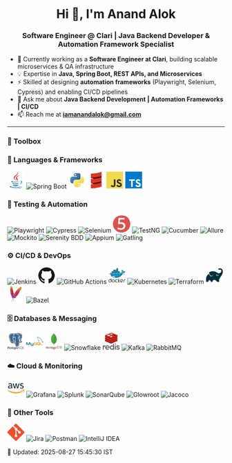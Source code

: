 <h1 align="center">Hi 👋, I'm Anand Alok</h1>
<h3 align="center">
Software Engineer @ Clari | Java Backend Developer & Automation Framework Specialist
</h3>

- 🔭 Currently working as a **Software Engineer at Clari**, building scalable microservices & QA infrastructure  
- 💡 Expertise in **Java, Spring Boot, REST APIs, and Microservices**  
- ⚡ Skilled at designing **automation frameworks** (Playwright, Selenium, Cypress) and enabling CI/CD pipelines  
- 💬 Ask me about **Java Backend Development | Automation Frameworks | CI/CD**  
- 📫 Reach me at **iamanandalok@gmail.com**  

---

<h3 align="left">🧰 Toolbox</h3>

### 🚀 Languages & Frameworks
<p align="left"> 
<img src="https://raw.githubusercontent.com/devicons/devicon/master/icons/java/java-original.svg" alt="Java" width="40" height="40"/> 
<img src="https://www.vectorlogo.zone/logos/springio/springio-icon.svg" alt="Spring Boot" width="40" height="40"/> 
<img src="https://raw.githubusercontent.com/devicons/devicon/master/icons/python/python-original.svg" alt="Python" width="40" height="40"/> 
<img src="https://raw.githubusercontent.com/devicons/devicon/master/icons/scala/scala-original.svg" alt="Scala" width="40" height="40"/> 
<img src="https://raw.githubusercontent.com/devicons/devicon/master/icons/javascript/javascript-original.svg" alt="JavaScript" width="40" height="40"/> 
<img src="https://raw.githubusercontent.com/devicons/devicon/master/icons/typescript/typescript-original.svg" alt="TypeScript" width="40" height="40"/> 
</p>

### 🧪 Testing & Automation
<p align="left"> 
<img src="https://playwright.dev/img/playwright-logo.svg" alt="Playwright" width="40" height="40"/> 
<img src="https://avatars.githubusercontent.com/u/8908513?s=200&v=4" alt="Cypress" width="40" height="40"/> 
<img src="https://raw.githubusercontent.com/detain/svg-logos/master/svg/selenium-logo.svg" alt="Selenium" width="40" height="40"/> 
<img src="https://raw.githubusercontent.com/devicons/devicon/master/icons/junit/junit-plain.svg" alt="JUnit" width="40" height="40"/> 
<img src="https://avatars.githubusercontent.com/u/17446723?s=200&v=4" alt="TestNG" width="40" height="40"/> 
<img src="https://raw.githubusercontent.com/cucumber/cucumber/master/media/logo-64.png" alt="Cucumber" width="40" height="40"/> 
<img src="https://avatars.githubusercontent.com/u/19369327?s=200&v=4" alt="Allure" width="40" height="40"/> 
<img src="https://avatars.githubusercontent.com/u/21206976?s=200&v=4" alt="Mockito" width="40" height="40"/> 
<img src="https://avatars.githubusercontent.com/u/20636113?s=200&v=4" alt="Serenity BDD" width="40" height="40"/> 
<img src="https://raw.githubusercontent.com/devicons/devicon/master/icons/appium/appium-original.svg" alt="Appium" width="40" height="40"/> 
<img src="https://avatars.githubusercontent.com/u/53842121?s=200&v=4" alt="Gatling" width="40" height="40"/> 
</p>

### ⚙️ CI/CD & DevOps
<p align="left"> 
<img src="https://www.vectorlogo.zone/logos/jenkins/jenkins-icon.svg" alt="Jenkins" width="40" height="40"/> 
<img src="https://raw.githubusercontent.com/devicons/devicon/master/icons/github/github-original.svg" alt="GitHub" width="40" height="40"/> 
<img src="https://avatars.githubusercontent.com/u/44036562?s=200&v=4" alt="GitHub Actions" width="40" height="40"/> 
<img src="https://raw.githubusercontent.com/devicons/devicon/master/icons/docker/docker-original-wordmark.svg" alt="Docker" width="40" height="40"/> 
<img src="https://www.vectorlogo.zone/logos/kubernetes/kubernetes-icon.svg" alt="Kubernetes" width="40" height="40"/> 
<img src="https://www.vectorlogo.zone/logos/terraformio/terraformio-icon.svg" alt="Terraform" width="40" height="40"/> 
<img src="https://raw.githubusercontent.com/devicons/devicon/master/icons/gradle/gradle-plain.svg" alt="Gradle" width="40" height="40"/> 
<img src="https://raw.githubusercontent.com/devicons/devicon/master/icons/maven/maven-original.svg" alt="Maven" width="40" height="40"/> 
<img src="https://avatars.githubusercontent.com/u/21116249?s=200&v=4" alt="Bazel" width="40" height="40"/> 
</p>

### 🗄️ Databases & Messaging
<p align="left"> 
<img src="https://raw.githubusercontent.com/devicons/devicon/master/icons/postgresql/postgresql-original-wordmark.svg" alt="PostgreSQL" width="40" height="40"/> 
<img src="https://raw.githubusercontent.com/devicons/devicon/master/icons/mysql/mysql-original-wordmark.svg" alt="MySQL" width="40" height="40"/> 
<img src="https://raw.githubusercontent.com/devicons/devicon/master/icons/mongodb/mongodb-original-wordmark.svg" alt="MongoDB" width="40" height="40"/> 
<img src="https://avatars.githubusercontent.com/u/4739308?s=200&v=4" alt="Snowflake" width="40" height="40"/> 
<img src="https://raw.githubusercontent.com/devicons/devicon/master/icons/redis/redis-original-wordmark.svg" alt="Redis" width="40" height="40"/> 
<img src="https://www.vectorlogo.zone/logos/apache_kafka/apache_kafka-icon.svg" alt="Kafka" width="40" height="40"/> 
<img src="https://www.vectorlogo.zone/logos/rabbitmq/rabbitmq-icon.svg" alt="RabbitMQ" width="40" height="40"/> 
</p>

### ☁️ Cloud & Monitoring
<p align="left"> 
<img src="https://raw.githubusercontent.com/devicons/devicon/master/icons/amazonwebservices/amazonwebservices-original-wordmark.svg" alt="AWS" width="40" height="40"/> 
<img src="https://www.vectorlogo.zone/logos/grafana/grafana-icon.svg" alt="Grafana" width="40" height="40"/> 
<img src="https://avatars.githubusercontent.com/u/45120?s=200&v=4" alt="Splunk" width="40" height="40"/> 
<img src="https://avatars.githubusercontent.com/u/28545596?s=200&v=4" alt="SonarQube" width="40" height="40"/> 
<img src="https://avatars.githubusercontent.com/u/19223228?s=200&v=4" alt="Glowroot" width="40" height="40"/> 
<img src="https://avatars.githubusercontent.com/u/49998025?s=200&v=4" alt="Jacoco" width="40" height="40"/> 
</p>

### 🔧 Other Tools
<p align="left"> 
<img src="https://raw.githubusercontent.com/devicons/devicon/master/icons/git/git-original.svg" alt="Git" width="40" height="40"/> 
<img src="https://www.vectorlogo.zone/logos/atlassian_jira/atlassian_jira-icon.svg" alt="Jira" width="40" height="40"/> 
<img src="https://www.vectorlogo.zone/logos/getpostman/getpostman-icon.svg" alt="Postman" width="40" height="40"/> 
<img src="https://avatars.githubusercontent.com/u/317776?s=200&v=4" alt="IntelliJ IDEA" width="40" height="40"/> 
</p>

<!--updated_at-->
📅 Updated: 2025-08-27 15:45:30 IST
<!--/updated_at-->

